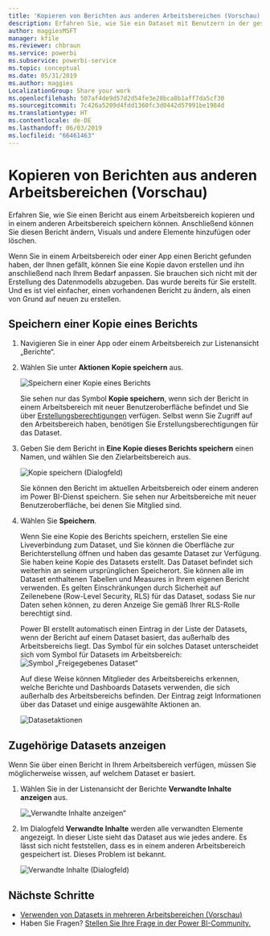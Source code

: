 ```yaml
---
title: 'Kopieren von Berichten aus anderen Arbeitsbereichen (Vorschau): Power BI'
description: Erfahren Sie, wie Sie ein Dataset mit Benutzern in der gesamten Organisation teilen können. Dann können diese in ihren eigenen Arbeitsbereichen Berichte erstellen, die auf Ihrem Dataset basieren.
author: maggiesMSFT
manager: kfile
ms.reviewer: chbraun
ms.service: powerbi
ms.subservice: powerbi-service
ms.topic: conceptual
ms.date: 05/31/2019
ms.author: maggies
LocalizationGroup: Share your work
ms.openlocfilehash: 507af4de9d57d2d54fe3e28bca8b1aff7da5cf30
ms.sourcegitcommit: 7c426a5209d4fdd1360fc3d0442d57991be1984d
ms.translationtype: HT
ms.contentlocale: de-DE
ms.lasthandoff: 06/03/2019
ms.locfileid: "66461463"
---
```

# <a name="copy-reports-from-other-workspaces-preview"></a>Kopieren von Berichten aus anderen Arbeitsbereichen (Vorschau)

Erfahren Sie, wie Sie einen Bericht aus einem Arbeitsbereich kopieren und in einem anderen Arbeitsbereich speichern können. Anschließend können Sie diesen Bericht ändern, Visuals und andere Elemente hinzufügen oder löschen.

Wenn Sie in einem Arbeitsbereich oder einer App einen Bericht gefunden haben, der Ihnen gefällt, können Sie eine Kopie davon erstellen und ihn anschließend nach Ihrem Bedarf anpassen. Sie brauchen sich nicht mit der Erstellung des Datenmodells abzugeben. Das wurde bereits für Sie erstellt. Und es ist viel einfacher, einen vorhandenen Bericht zu ändern, als einen von Grund auf neuen zu erstellen.

## <a name="save-a-copy-of-a-report"></a>Speichern einer Kopie eines Berichts

1. Navigieren Sie in einer App oder einem Arbeitsbereich zur Listenansicht „Berichte“.

1. Wählen Sie unter **Aktionen** **Kopie speichern** aus.

    ![Speichern einer Kopie eines Berichts](media/service-datasets-copy-reports/power-bi-dataset-save-report-copy.png)

    Sie sehen nur das Symbol **Kopie speichern**, wenn sich der Bericht in einem Arbeitsbereich mit neuer Benutzeroberfläche befindet und Sie über [Erstellungsberechtigungen](service-datasets-build-permissions.md#build-permissions-for-shared-datasets) verfügen. Selbst wenn Sie Zugriff auf den Arbeitsbereich haben, benötigen Sie Erstellungsberechtigungen für das Dataset.

3. Geben Sie dem Bericht in **Eine Kopie dieses Berichts speichern** einen Namen, und wählen Sie den Zielarbeitsbereich aus.

    ![Kopie speichern (Dialogfeld)](media/service-datasets-copy-reports/power-bi-dataset-save-report.png)

    Sie können den Bericht im aktuellen Arbeitsbereich oder einem anderen im Power BI-Dienst speichern. Sie sehen nur Arbeitsbereiche mit neuer Benutzeroberfläche, bei denen Sie Mitglied sind.
  
4. Wählen Sie **Speichern**.

    Wenn Sie eine Kopie des Berichts speichern, erstellen Sie eine Liveverbindung zum Dataset, und Sie können die Oberfläche zur Berichterstellung öffnen und haben das gesamte Dataset zur Verfügung. Sie haben keine Kopie des Datasets erstellt. Das Dataset befindet sich weiterhin an seinem ursprünglichen Speicherort. Sie können alle im Dataset enthaltenen Tabellen und Measures in Ihrem eigenen Bericht verwenden. Es gelten Einschränkungen durch Sicherheit auf Zeilenebene (Row-Level Security, RLS) für das Dataset, sodass Sie nur Daten sehen können, zu deren Anzeige Sie gemäß Ihrer RLS-Rolle berechtigt sind.

    Power BI erstellt automatisch einen Eintrag in der Liste der Datasets, wenn der Bericht auf einem Dataset basiert, das außerhalb des Arbeitsbereichs liegt. Das Symbol für ein solches Dataset unterscheidet sich vom Symbol für Datasets im Arbeitsbereich: ![Symbol „Freigegebenes Dataset“](media/service-datasets-discover-across-workspaces/power-bi-shared-dataset-icon.png)


    Auf diese Weise können Mitglieder des Arbeitsbereichs erkennen, welche Berichte und Dashboards Datasets verwenden, die sich außerhalb des Arbeitsbereichs befinden. Der Eintrag zeigt Informationen über das Dataset und einige ausgewählte Aktionen an.

    ![Datasetaktionen](media/service-datasets-across-workspaces/power-bi-dataset-actions.png)

## <a name="view-related-datasets"></a>Zugehörige Datasets anzeigen

Wenn Sie über einen Bericht in Ihrem Arbeitsbereich verfügen, müssen Sie möglicherweise wissen, auf welchem Dataset er basiert.

1. Wählen Sie in der Listenansicht der Berichte **Verwandte Inhalte anzeigen** aus.

    ![„Verwandte Inhalte anzeigen“](media/service-datasets-copy-reports/power-bi-dataset-view-related.png)

1. Im Dialogfeld **Verwandte Inhalte** werden alle verwandten Elemente angezeigt. In dieser Liste sieht das Dataset aus wie jedes andere. Es lässt sich nicht feststellen, dass es in einem anderen Arbeitsbereich gespeichert ist. Dieses Problem ist bekannt.
 
    ![Verwandte Inhalte (Dialogfeld)](media/service-datasets-copy-reports/power-bi-dataset-related.png)


## <a name="next-steps"></a>Nächste Schritte

- [Verwenden von Datasets in mehreren Arbeitsbereichen (Vorschau)](service-datasets-across-workspaces.md)
- Haben Sie Fragen? [Stellen Sie Ihre Frage in der Power BI-Community.](http://community.powerbi.com/)
